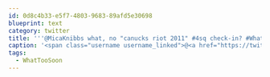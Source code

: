 ```yaml
---
id: 0d8c4b33-e5f7-4803-9683-89afd5e30698
blueprint: text
category: twitter
title: '''@MicaKnibbs what, no "canucks riot 2011" #4sq check-in? #WhatTooSoon? @Jvdw'
caption: '<span class="username username_linked">@<a href="https://twitter.com/MicaKnibbs" title="Mica Knibbs">MicaKnibbs</a></span> what, no "canucks riot 2011" <span class="hashtag hashtag_local">#<a href="http://tweettemp.darylchymko.ca/?tag=4sq">4sq</a> check-in? <span class="hashtag hashtag_local">#<a href="http://tweettemp.darylchymko.ca/?tag=whattoosoon">WhatTooSoon</a>? @Jvdw'
tags:
  - WhatTooSoon
---
```

